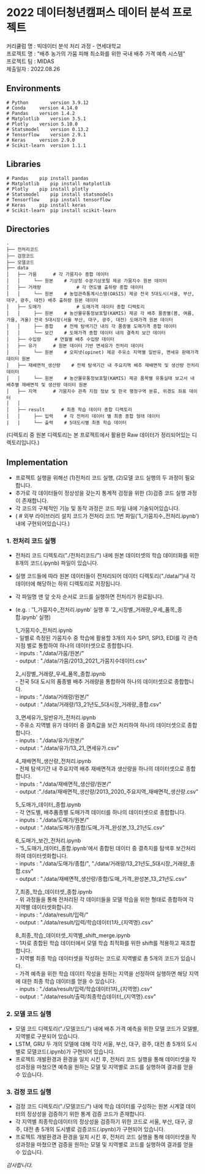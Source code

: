 # 2022 데이터청년캠퍼스 데이터 분석 프로젝트
커리큘럼 명 : 빅데이터 분석 처리 과정 - 연세대학교<br/>
프로젝트 명 : "배추 농가의 가뭄 피해 최소화를 위한 국내 배추 가격 예측 시스템"<br/>
프로젝트 팀 : MIDAS<br/>
제출일자 : 2022.08.26

## Environments
    # Python        version	3.9.12
    # Conda		version	4.14.0
    # Pandas	version	1.4.2
    # Matplotlib	version	3.5.1
    # Plotly	version	5.10.0
    # Statsmodel	version	0.13.2
    # Tensorflow	version	2.9.1
    # Keras		version	2.9.0
    # Scikit-learn	version	1.1.1

## Libraries
 
    # Pandas	pip install pandas
    # Matplotlib	pip install matplotlib
    # Plotly	pip install plotly
    # Statsmodel	pip install statsmodels
    # Tensorflow	pip install tensorflow 
    # Keras		pip install keras
    # Scikit-learn	pip install scikit-learn

## Directories
    .
    ├── 전처리코드
    ├── 검정코드
    ├── 모델코드
    ├── data
    │   ├── 가뭄 		# 각 가뭄지수 종합 데이터
    │   │     └── 원본 	# 기상청 수문기상포털 제공 가뭄지수 원본 데이터
    │   ├── 거래량         	# 각 연도별 출하량 종합 데이터
    │   │     └── 원본 	# 농업관측통계시스템(OASIS) 제공 전국 5대도시(서울, 부산, 대구, 광주, 대전) 배추 출하량 원본 데이터
    │   ├── 도매가         	# 도매가격 데이터 종합 디렉토리
    │   │     ├── 원본	# 농산물유통정보포털(KAMIS) 제공 각 배추 품종별(봄, 여름, 가을, 겨울) 전국 5대시장(서울 부산, 대구, 광주, 대전) 도매가격 원본 데이터
    │   │     ├── 종합	# 전체 탐색기간 내의 각 품종별 도매가격 종합 데이터
    │   │     └── 보간	# 도매가격 종합 데이터 내의 결측치 보간 데이터
    │   ├── 수입량		# 연월별 배추 수입량 데이터
    │   ├── 유가		# 원본 데이터 기반 면세유가 전처리 데이터
    │   │     └── 원본	# 오피넷(opinet) 제공 주유소 지역별 일반유, 면세유 판매가격 데이터 원본
    │   ├── 재배면적_생산량  	# 전체 탐색기간 내 주요지역 배추 재배면적 및 생산량 전처리 데이터
    │   │     └── 원본	# 농산물유통정보포털(KAMIS) 제공 품목별 유통실태 보고서 내 배추별 재배면적 및 생산량 데이터 원본
    │   ├── 지역		# 가뭄지수 관측 지점 정보 및 한국 행정구역 분류, 위경도 좌표 데이터
    │   │
    │   ├── result	 	# 최종 학습 데이터 종합 디렉토리
    │   │     ├── 입력	# 각 전처리 데이터 별 최종 종합 형태 데이터
    |   |     └── 출력	# 5대도시별 최종 학습 데이터
    
  (디렉토리 중 원본 디렉토리는 본 프로젝트에서 활용한 Raw 데이터가 정리되어있는 디렉토리입니다.)

## Implementation
- 프로젝트 실행을 위해선 (1)전처리 코드 실행, (2)모델 코드 실행의 두 과정이 필요합니다.
- 추가로 각 데이터들이 정상성을 갖는지 통계적 검정을 위한 (3)검증 코드 실행 과정이 존재합니다. 
- 각 코드의 구체적인 기능 및 동작 과정은 코드 파일 내에 기술되어있습니다.
- ( # 외부 라이브러리 설치 코드가 전처리 코드 1번 파일('1_가뭄지수_전처리.ipynb')내에 구현되어있습니다.)

### 1. 전처리 코드 실행
- 전처리 코드 디렉토리("./전처리코드/") 내에 원본 데이터셋의 학습 데이터화를 위한 8개의 코드(.ipynb) 파일이 있습니다.
- 실행 코드들에 따라 원본 데이터들이 전처리되어 데이터 디렉토리("./data/")내 각 데이터에 해당하는 하위 디렉토리로 저장됩니다.
- 각 파일명 맨 앞 숫자 순서로 코드를 실행하면 전처리가 완료됩니다.
- (e.g. : '1_가뭄지수_전처리.ipynb' 실행 후 '2_시장별_거래량_우세_품목_종합.ipynb' 실행)
	 
	1_가뭄지수_전처리.ipynb<br/>
	  - 일별로 측정된 가뭄지수 중 학습에 활용할 3개의 지수 SPI1, SPI3, EDI를 각 관측지점 별로 통합하여 하나의 데이터셋으로 종합합니다.<br/>
	  - inputs : "./data/가뭄/원본/"<br/>
	  - output : "./data/가뭄/2013_2021_가뭄지수데이터.csv"<br/>

	2_시장별_거래량_우세_품목_종합.ipynb<br/>
	  - 전국 5대 도시의 품종별 배추 거래량을 통합하여 하나의 데이터셋으로 종합합니다.<br/>
	  - inputs : "./data/거래량/원본/"<br/>
	  - output : "./data/거래량/13_21년도_5대시장_거래량_종합.csv"<br/>

	3_면세유가_일반유가_전처리.ipynb<br/>
	  - 주유소 지역별 유가 데이터 중 결측값을 보간 처리하여 하나의 데이터셋으로 종합합니다.<br/>
	  - inputs : "./data/유가/원본/"<br/>
	  - output : "./data/유가/13_21_면세유가.csv"<br/>

 	4_재배면적_생산량_전처리.ipynb<br/>
	  - 전체 탐색기간 내 주요지역 배추 재배면적과 생산량을 하나의 데이터셋으로 종합합니다.<br/>
	  - inputs : "./data/재배면적_생산량/원본/"<br/>
	  - output :"./data/재배면적_생산량/2013_2020_주요지역_재배면적_생산량.csv"<br/>

 	5_도매가_데이터_종합.ipynb<br/>
	  - 각 연도별, 배추품종별 도매가격 데이터를 하나의 데이터셋으로 종합합니다.<br/>
	  - inputs : "./data/도매가/원본/"<br/>
	  - output : "./data/도매가/종합/도매_가격_완성본_13_21년도.csv"<br/>

 	6_도매가_보간_전처리.ipynb<br/>
	  - '5_도매가_데이터_종합.ipynb'에서 종합된 데이터 중 결측지를 탐색후 보간처리하여 데이터셋화합니다.<br/>
	  - inputs : "./data/도매가/종합/", "./data/거래량/13_21년도_5대시장_거래량_종합.csv"<br/>
	  - output : "./data/재배면적_생산량/종합/도매_가격_완성본_13_21년도.csv"<br/>

 	7_최종_학습_데이터셋_종합.ipynb<br/>
	  - 위 과정들을 통해 전처리된 각 데이터들을 모델 학습을 위한 형태로 종합하여 각 지역별 데이터셋화합니다.<br/>
	  - inputs : "./data/result/입력/"<br/>
	  - output : "./data/result/입력/학습데이터1차_{지역명}.csv"<br/>

 	8_최종_학습_데이터셋_지역별_shift_merge.ipynb<br/>
	  - 1차로 종합된 학습 데이터에서 모델 학습 최적화를 위한 shift를 적용하고 재조합합니다.<br/>
	  - 지역별 최종 학습 데이터셋을 작성하는 코드로 지역별로 총 5개의 코드가 있습니다.<br/>
	  - 가격 예측을 위한 학습 데이터 작성을 원하는 지역을 선정하여 실행하면 해당 지역에 대한 최종 학습 데이터를 얻을 수 있습니다.<br/>
	  - inputs : "./data/result/입력/학습데이터1차_{지역명}.csv"<br/>
	  - output : "./data/result/출력/최종학습데이터_{지역명}.csv"<br/>

### 2. 모델 코드 실행
- 모델 코드 디렉토리("./모델코드/") 내에 배추 가격 예측을 위한 모델 코드가 모델별, 지역별로 구분되어 있습니다.
- LSTM, GRU 두 개의 모델에 대해 각각 서울, 부산, 대구, 광주, 대전 총 5개의 도시별로 모델코드(.ipynb)가 구현되어 있습니다.
- 프로젝트 개발환경과 환경을 일치 시킨 후, 전처리 코드 실행을 통해 데이터셋을 작성과정을 마쳤으면 예측을 원하는 모델 및 지역별로 코드를 실행하여 결과를 얻을 수 있습니다.

### 3. 검정 코드 실행
- 검정 코드 디렉토리("./모델코드/") 내에 학습 데이터를 구성하는 원본 시계열 데이터의 정상성을 검증하기 위한 통계 검증 코드가 존재합니다.
- 각 지역별 최종학습데이터의 정상성을 검증하기 위한 코드로 서울, 부산, 대구, 광주, 대전 총 5개의 도시별로 검증코드(.ipynb)가 구현되어 있습니다.
- 프로젝트 개발환경과 환경을 일치 시킨 후, 전처리 코드 실행을 통해 데이터셋을 작성과정을 마쳤으면 검증을 원하는 모델 및 지역별로 코드를 실행하여 결과를 얻을 수 있습니다.



*감사합니다.*

